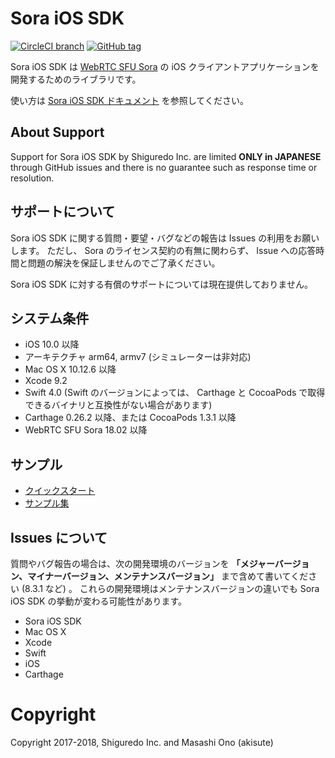 # Sora iOS SDK

[![CircleCI branch](https://img.shields.io/circleci/project/github/shiguredo/sora-ios-sdk/develop.svg)](https://github.com/shiguredo/sora-ios-sdk) 
[![GitHub tag](https://img.shields.io/github/tag/shiguredo/sora-ios-sdk.svg)](https://github.com/shiguredo/sora-ios-sdk)

Sora iOS SDK は [WebRTC SFU Sora](https://sora.shiguredo.jp) の iOS クライアントアプリケーションを開発するためのライブラリです。

使い方は [Sora iOS SDK ドキュメント](https://sora.shiguredo.jp/ios-sdk-doc/) を参照してください。

## About Support

Support for Sora iOS SDK by Shiguredo Inc. are limited
**ONLY in JAPANESE** through GitHub issues and there is no guarantee such
as response time or resolution.

## サポートについて

Sora iOS SDK に関する質問・要望・バグなどの報告は Issues の利用をお願いします。
ただし、 Sora のライセンス契約の有無に関わらず、 Issue への応答時間と問題の解決を保証しませんのでご了承ください。

Sora iOS SDK に対する有償のサポートについては現在提供しておりません。

## システム条件

- iOS 10.0 以降
- アーキテクチャ arm64, armv7 (シミュレーターは非対応)
- Mac OS X 10.12.6 以降
- Xcode 9.2
- Swift 4.0 (Swift のバージョンによっては、 Carthage と CocoaPods で取得できるバイナリと互換性がない場合があります)
- Carthage 0.26.2 以降、または CocoaPods 1.3.1 以降
- WebRTC SFU Sora 18.02 以降

## サンプル

- [クイックスタート](https://github.com/shiguredo/sora-ios-sdk-quickstart)
- [サンプル集](https://github.com/shiguredo/sora-ios-sdk-samples)

## Issues について

質問やバグ報告の場合は、次の開発環境のバージョンを **「メジャーバージョン、マイナーバージョン、メンテナンスバージョン」** まで含めて書いてください (8.3.1 など) 。
これらの開発環境はメンテナンスバージョンの違いでも Sora iOS SDK の挙動が変わる可能性があります。

- Sora iOS SDK
- Mac OS X
- Xcode
- Swift
- iOS
- Carthage

# Copyright

Copyright 2017-2018, Shiguredo Inc. and Masashi Ono (akisute)
